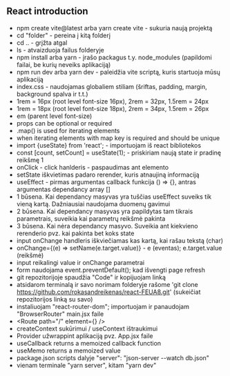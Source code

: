 ## React introduction

- npm create vite@latest arba yarn create vite - sukuria naują projektą
- cd "folder" - pereina į kitą folderį
- cd .. - grįžta atgal
- ls - atvaizduoja failus folderyje
- npm install arba yarn - įrašo packagus t.y. node_modules (papildomi failai, be kurių neveiks aplikaciją)
- npm run dev arba yarn dev - paleidžia vite scriptą, kuris startuoja mūsų aplikaciją
- index.css - naudojamas globaliem stiliam (šriftas, padding, margin, background spalva ir t.t.)
- 1rem = 16px (root level font-size 16px), 2rem = 32px, 1.5rem = 24px
- 1rem = 18px (root level font-size 18px), 2rem = 34px, 1.5rem = 26px
- em (parent level font-size)
- props can be optional or required
- .map() is used for iterating elements
- when iterating elements with map key is required and should be unique
- import {useState} from 'react'; - importuojam iš react bibliotekos
- const [count, setCount] = useState(1); - priskiriam naują state ir pradinę reikšmę 1
- onClick - click hanlderis - paspaudimas ant elemento
- setState iškvietimas padaro rerender, kuris atnaujiną informaciją
- useEffect - pirmas argumentas callback funkcija () => {}, antras argumentas dependancy array []
- 1 būsena. Kai dependancy masyvas yra tuščias useEffect suveiks tik vieną kartą. Dažniausiai naudojama duomenų gavimui
- 2 būsena. Kai dependancy masyvas yra papildytas tam tikrais parametrais, suveikia kai parametrų reikšmė pakinta
- 3 būsena. Kai nėra dependancy masyvo. Suveikia ant kiekvieno rerenderio pvz. kai pakinta bet koks state
- input onChange handleris iškviečiamas kas kartą, kai rašau tekstą (char)
- onChange={(e) => setName(e.target.value)} - e (eventas); e.target.value (reikšmė)
- input reikalingi value ir onChange parametrai
- form naudojama event.preventDefault(); kad išvengti page refresh
- git repozitorijoje spaudžia "Code" ir kopijuojam linką
- atsidarom terminalą ir savo norimam folderyje rašome 'git clone https://github.com/rokasandreikenas/react-FEUA8.git' (sukeičiat repozitorijos linką su savo)
- instaliuojam "react-router-dom"; importuojam ir panaudojam "BrowserRouter" main.jsx faile
- <Routes> <Route path="/" element={<Home/>} /> </Routes>
- createContext sukūrimui / useContext ištraukimui
- Provider užwrappint aplikaciją pvz. App.jsx faile
- useCallback returns a memoized callback function
- useMemo returns a memoized value
- package.json scripts dalyje "server": "json-server --watch db.json"
- vienam terminale "yarn server", kitam "yarn dev"
